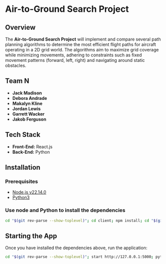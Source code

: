 # Air-to-Ground Search Project

## Overview
The **Air-to-Ground Search Project** will implement and compare several path planning algorithms to determine the most efficient flight paths for aircraft operating in a 2D grid world. The algorithms aim to maximize grid coverage while minimizing movements, adhering to constraints such as fixed movement patterns (forward, left, right) and navigating around static obstacles.

## Team N
- **Jack Madison**
- **Debora Andrade**
- **Makalyn Kline**
- **Jordan Lewis**
- **Garrett Wacker**
- **Jakob Ferguson**

## Tech Stack
- **Front-End:** React.js
- **Back-End:** Python

## Installation

### Prerequisites
- [Node.js v22.14.0](https://nodejs.org/en/)
- [Python3](https://www.python.org/)
### Use node and Python to install the dependencies
```bash
cd "$(git rev-parse --show-toplevel)"; cd client; npm install; cd "$(git rev-parse --show-toplevel)"; cd backend; pip install Flask;
```

## Starting the App
Once you have installed the dependencies above, run the application:
```bash
cd "$(git rev-parse --show-toplevel)"; start http://127.0.0.1:5000; python backend/src/main.py;
```

